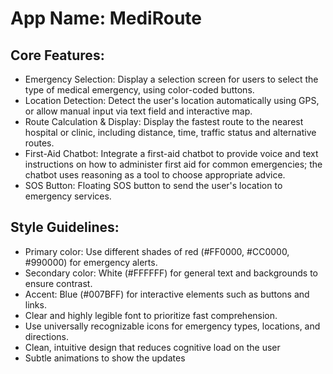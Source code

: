 # **App Name**: MediRoute

## Core Features:

- Emergency Selection: Display a selection screen for users to select the type of medical emergency, using color-coded buttons.
- Location Detection: Detect the user's location automatically using GPS, or allow manual input via text field and interactive map.
- Route Calculation & Display: Display the fastest route to the nearest hospital or clinic, including distance, time, traffic status and alternative routes.
- First-Aid Chatbot: Integrate a first-aid chatbot to provide voice and text instructions on how to administer first aid for common emergencies; the chatbot uses reasoning as a tool to choose appropriate advice.
- SOS Button: Floating SOS button to send the user's location to emergency services.

## Style Guidelines:

- Primary color: Use different shades of red (#FF0000, #CC0000, #990000) for emergency alerts.
- Secondary color: White (#FFFFFF) for general text and backgrounds to ensure contrast.
- Accent: Blue (#007BFF) for interactive elements such as buttons and links.
- Clear and highly legible font to prioritize fast comprehension.
- Use universally recognizable icons for emergency types, locations, and directions.
- Clean, intuitive design that reduces cognitive load on the user
- Subtle animations to show the updates